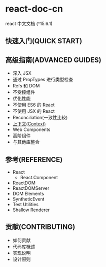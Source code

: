 # react-doc-cn
react 中文文档 (^15.6.1)

## 快速入门(QUICK START)

## 高级指南(ADVANCED GUIDES)

- 深入 JSX
- 通过 PropTypes 进行类型检查
- Refs 和 DOM
- 不受控组件
- 优化性能
- 不使用 ES6 的 React
- 不使用 JSX 的 React
- Reconciliation(一致性比较)
- [上下文(Context)](context)
- Web Components
- 高阶组件
- 与其他库整合

## 参考(REFERENCE)
- React
  - React.Component
- ReactDOM
- ReactDOMServer
- DOM Elements
- SyntheticEvent
- Test Utilities
- Shallow Renderer
## 贡献(CONTRIBUTING)

- 如何贡献
- 代码库概述
- 实现说明
- 设计原则
